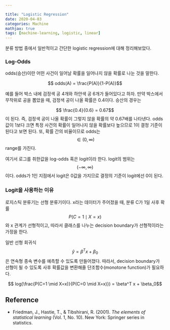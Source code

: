 ```yaml
---

title: "Logistic Regression"
date: 2020-04-03
categories: Machine
mathjax: true
tags: [machine-learning, logistic, linear]
---
```




분류 방법 중에서 일반적이고 간단한 logistic regression에 대해 정리해보았다.



### Log-Odds

odds(승산)이란 어떤 사건이 일어날 확률을 일어나지 않을 확률로 나눈 것을 말한다. 

$$ odds(A)  = \frac{P(A)}{1-P(A)}$$

예를 들어 박스 내에 검정색 공 4개와 하얀색 공 6개가 들어있다고 하자. 만약 박스에서 무작위로 공을 뽑았을 때, 검정색 공이 나올 확률은 0.4이다. 승산의 경우는

$$ \frac{0.4}{0.6} = 0.67$$이 된다. 즉, 검정색 공이 나올 확률이 그렇지 않을 확률의 약 0.67배를 나타낸다. odds값이 1보다 크면 특정 사건의 확률이 일어나지 않을 확률보다 높으므로 1이 결정 기준이 된다고 보면 된다. 또, 확률 간의 비율이므로 odds는 $$\in (0, \infty)$$ range를 가진다.



여기서 로그를 취한값을 log-odds 혹은 logit이라 한다. logit의 범위는 $$(-\infty, \infty)$$이다. odds가 1인 지점에서 logit은 0값을 가지므로 결정의 기준이 logit에선 0이 된다.



### Logit을 사용하는 이유

로지스틱 분류기는 선형 분류기이다. x라는 데이터가 주어졌을 때, 분류 C가 1일 사후 확률 $$P(C=1 \mid X= x)$$와 x 관계가 선형적이고, 따라서 클래스를 나누는 decision boundary가 선형적이라는 가정을 한다.

일반 선형 회귀식$$ \hat y = \beta^T x + \beta_0$$은 연속형 종속 변수를 예측할 수 있도록 만들어졌다. 따라서, decision boundary가 선형이 될 수 있도록 사후 확률값을 변환해줄 단조함수(monotone function)가 필요하다.

$$ log(\frac{P(C=1 \mid X=x)}{P(C=0 \mid X=x)}) = \beta^T x + \beta_0$$



## Reference

- Friedman, J., Hastie, T., & Tibshirani, R. (2001). *The elements of statistical learning* (Vol. 1, No. 10). New York: Springer series in statistics.